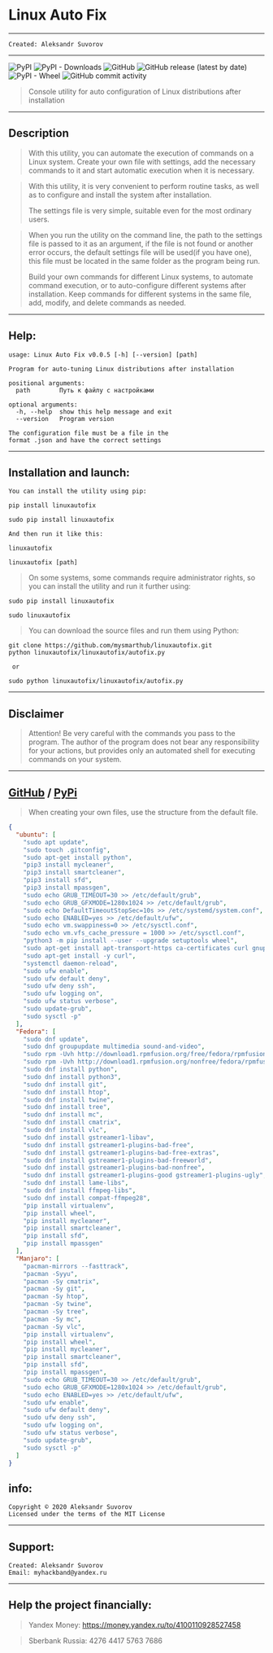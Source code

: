 Linux Auto Fix
===
---
    Created: Aleksandr Suvorov
---
![PyPI](https://img.shields.io/pypi/v/linuxautofix) 
![PyPI - Downloads](https://img.shields.io/pypi/dm/linuxautofix) 
![GitHub](https://img.shields.io/github/license/mysmarthub/linuxautofix)
![GitHub release (latest by date)](https://img.shields.io/github/v/release/mysmarthub/linuxautofix)
![PyPI - Wheel](https://img.shields.io/pypi/wheel/linuxautofix)
![GitHub commit activity](https://img.shields.io/github/commit-activity/m/mysmarthub/linuxautofix)
>Console utility for auto configuration of Linux distributions after installation
---

Description
---

>With this utility, you can automate the execution 
> of commands on a Linux system. Create your own file 
> with settings, add the necessary commands to it 
> and start automatic execution when it is necessary.

> With this utility, it is very convenient to 
> perform routine tasks, as well as to configure 
> and install the system after installation.
> 
> The settings file is very simple, suitable 
> even for the most ordinary users.

> When you run the utility on the command line, 
> the path to the settings file is passed to it as an argument, 
> if the file is not found or another error occurs, 
> the default settings file will be used(if you have one), 
> this file must be located in the same folder as the program being run.
>
> Build your own commands for different Linux systems, 
> to automate command execution, 
> or to auto-configure different systems after installation. 
> Keep commands for different systems in the same file, 
> add, modify, and delete commands as needed.

---

Help:
----

```
usage: Linux Auto Fix v0.0.5 [-h] [--version] [path]

Program for auto-tuning Linux distributions after installation

positional arguments:
  path        Путь к файлу с настройками

optional arguments:
  -h, --help  show this help message and exit
  --version   Program version

The configuration file must be a file in the 
format .json and have the correct settings

```

---

Installation and launch:
---
    You can install the utility using pip:

`pip install linuxautofix`

`sudo pip install linuxautofix`

    And then run it like this:

`linuxautofix`

`linuxautofix [path]`

>On some systems, some commands require administrator rights, 
> so you can install the utility and run it further using:

`sudo pip install linuxautofix`

`sudo linuxautofix`

>You can download the source files and run them using Python:

```
git clone https://github.com/mysmarthub/linuxautofix.git
python linuxautofix/linuxautofix/autofix.py
 
 or

sudo python linuxautofix/linuxautofix/autofix.py
```
---

Disclaimer
---

> Attention!
> Be very careful with the commands you pass to the program.
> The author of the program does not bear any responsibility for your actions, but
> provides only an automated shell for executing commands on your system.

---
[GitHub](https://github.com/mysmarthub/linuxautofix) / [PyPi](https://pypi.org/project/linuxautofix/)
---


>When creating your own files, use
the structure from the default file.

```json
{
  "ubuntu": [
    "sudo apt update",
    "sudo touch .gitconfig",
    "sudo apt-get install python",
    "pip3 install mycleaner",
    "pip3 install smartcleaner",
    "pip3 install sfd",
    "pip3 install mpassgen",
    "sudo echo GRUB_TIMEOUT=30 >> /etc/default/grub",
    "sudo echo GRUB_GFXMODE=1280x1024 >> /etc/default/grub",
    "sudo echo DefaultTimeoutStopSec=10s >> /etc/systemd/system.conf",
    "sudo echo ENABLED=yes >> /etc/default/ufw",
    "sudo echo vm.swappiness=0 >> /etc/sysctl.conf",
    "sudo echo vm.vfs_cache_pressure = 1000 >> /etc/sysctl.conf",
    "python3 -m pip install --user --upgrade setuptools wheel",
    "sudo apt-get install apt-transport-https ca-certificates curl gnupg-agent software-properties-common",
    "sudo apt-get install -y curl",
    "systemctl daemon-reload",
    "sudo ufw enable",
    "sudo ufw default deny",
    "sudo ufw deny ssh",
    "sudo ufw logging on",
    "sudo ufw status verbose",
    "sudo update-grub",
    "sudo sysctl -p"
  ],
  "Fedora": [
    "sudo dnf update",
    "sudo dnf groupupdate multimedia sound-and-video",
    "sudo rpm -Uvh http://download1.rpmfusion.org/free/fedora/rpmfusion-free-release-$(rpm -E %fedora).noarch.rpm",
    "sudo rpm -Uvh http://download1.rpmfusion.org/nonfree/fedora/rpmfusion-nonfree-release-$(rpm -E %fedora).noarch.rpm",
    "sudo dnf install python",
    "sudo dnf install python3",
    "sudo dnf install git",
    "sudo dnf install htop",
    "sudo dnf install twine",
    "sudo dnf install tree",
    "sudo dnf install mc",
    "sudo dnf install cmatrix",
    "sudo dnf install vlc",
    "sudo dnf install gstreamer1-libav",
    "sudo dnf install gstreamer1-plugins-bad-free",
    "sudo dnf install gstreamer1-plugins-bad-free-extras",
    "sudo dnf install gstreamer1-plugins-bad-freeworld",
    "sudo dnf install gstreamer1-plugins-bad-nonfree",
    "sudo dnf install gstreamer1-plugins-good gstreamer1-plugins-ugly",
    "sudo dnf install lame-libs",
    "sudo dnf install ffmpeg-libs",
    "sudo dnf install compat-ffmpeg28",
    "pip install virtualenv",
    "pip install wheel",
    "pip install mycleaner",
    "pip install smartcleaner",
    "pip install sfd",
    "pip install mpassgen"
  ],
  "Manjaro": [
    "pacman-mirrors --fasttrack",
    "pacman -Syyu",
    "pacman -Sy cmatrix",
    "pacman -Sy git",
    "pacman -Sy htop",
    "pacman -Sy twine",
    "pacman -Sy tree",
    "pacman -Sy mc",
    "pacman -Sy vlc",
    "pip install virtualenv",
    "pip install wheel",
    "pip install mycleaner",
    "pip install smartcleaner",
    "pip install sfd",
    "pip install mpassgen",
    "sudo echo GRUB_TIMEOUT=30 >> /etc/default/grub",
    "sudo echo GRUB_GFXMODE=1280x1024 >> /etc/default/grub",
    "sudo echo ENABLED=yes >> /etc/default/ufw",
    "sudo ufw enable",
    "sudo ufw default deny",
    "sudo ufw deny ssh",
    "sudo ufw logging on",
    "sudo ufw status verbose",
    "sudo update-grub",
    "sudo sysctl -p"
  ]
}
```


info:
---
    Copyright © 2020 Aleksandr Suvorov
    Licensed under the terms of the MIT License
---

Support:
---
    Created: Aleksandr Suvorov
    Email: myhackband@yandex.ru

---

Help the project financially:
---
>Yandex Money:
https://money.yandex.ru/to/4100110928527458

>Sberbank Russia:
4276 4417 5763 7686
    